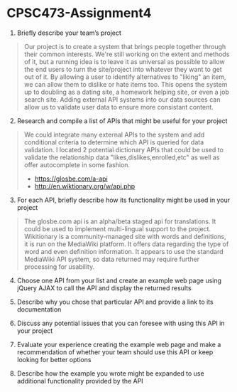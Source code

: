 # CPSC473-Assignment4

1. Briefly describe your team’s project

> Our project is to create a system that brings people together through their common interests. We're still working on the extent and methods of it, but a running idea is to leave it as universal as possible to allow the end users to turn the site/project into whatever they want to get out of it. By allowing a user to identify alternatives to "liking" an item, we can allow them to dislike or hate items too. This opens the system up to doubling as a dating site, a homework helping site, or even a job search site. Adding external API systems into our data sources can allow us to validate user data to ensure more consistant content.

2. Research and compile a list of APIs that might be useful for your project 

> We could integrate many external APIs to the system and add conditional criteria to determine which API is queried for data validation. I located 2 potential dictionary APIs that could be used to validate the relationship data "likes,dislikes,enrolled,etc" as well as offer autocomplete in some fashion.
> * https://glosbe.com/a-api
> * http://en.wiktionary.org/w/api.php

3. For each API, briefly describe how its functionality might be used in your project

> The glosbe.com api is an alpha/beta staged api for translations. It could be used to implement multi-lingual support to the project.
> Wikitionary is a community-managed site with words and definitions, it is run on the MediaWiki platform. It offers data regarding the type of word and even definition information. It appears to use the standard MediaWiki API system, so data returned may require further processing for usability.

4. Choose one API from your list and create an example web page using jQuery AJAX to call the API and display the returned results

> 

5. Describe why you chose that particular API and provide a link to its documentation

>

6. Discuss any potential issues that you can foresee with using this API in your project 

7. Evaluate your experience creating the example web page and make a recommendation of whether your team should use this API or keep looking for better options 

8. Describe how the example you wrote might be expanded to use additional functionality provided by the API
